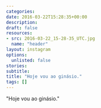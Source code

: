 ```yaml
---
categories:
date: 2016-03-22T15:28:35+00:00
description:
draft: false
resources:
- src: 2016-03-22_15-28-35_UTC.jpg
  name: "header"
layout: instagram
options:
  unlisted: false
stories:
subtitle:
title: "Hoje vou ao ginásio."
tags: []
---
```


"Hoje vou ao ginásio."
